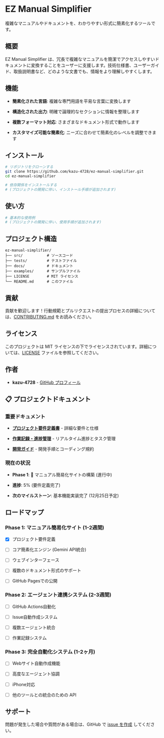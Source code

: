 ﻿# EZ Manual Simplifier

複雑なマニュアルやドキュメントを、わかりやすい形式に簡素化するツールです。

## 概要

EZ Manual Simplifier は、冗長で複雑なマニュアルを簡潔でアクセスしやすいドキュメントに変換することをユーザーに支援します。技術仕様書、ユーザーガイド、取扱説明書など、どのような文書でも、情報をより理解しやすくします。

## 機能

- **簡素化された言語**: 複雑な専門用語を平易な言葉に変換します

- **構造化された出力**: 明確で論理的なセクションに情報を整理します

- **複数フォーマット対応**: さまざまなドキュメント形式で動作します

- **カスタマイズ可能な簡素化**: ニーズに合わせて簡素化のレベルを調整できます

## インストール

```bash
# リポジトリをクローンする
git clone https://github.com/kazu-4728/ez-manual-simplifier.git
cd ez-manual-simplifier

# 依存関係をインストールする
# (プロジェクトの開発に伴い、インストール手順が追加されます)
```

## 使い方

```bash
# 基本的な使用例
# (プロジェクトの開発に伴い、使用手順が追加されます)
```

## プロジェクト構造

``` text
ez-manual-simplifier/
├── src/           # ソースコード
├── tests/         # テストファイル
├── docs/          # ドキュメント
├── examples/      # サンプルファイル
├── LICENSE        # MIT ライセンス
└── README.md      # このファイル
```

## 貢献

貢献を歓迎します！行動規範とプルリクエストの提出プロセスの詳細については、[CONTRIBUTING.md](CONTRIBUTING.md) をお読みください。

## ライセンス

このプロジェクトは MIT ライセンスの下でライセンスされています。詳細については、[LICENSE](LICENSE) ファイルを参照してください。

## 作者

- **kazu-4728** - [GitHub プロフィール](https://github.com/kazu-4728)

## 📋 プロジェクトドキュメント

### 重要ドキュメント

- [**プロジェクト要件定義書**](docs/PROJECT_REQUIREMENTS.md) - 詳細な要件と仕様

- [**作業記録・進捗管理**](docs/WORK_LOG.md) - リアルタイム進捗とタスク管理

- [**開発ガイド**](docs/DEVELOPMENT_GUIDE.md) - 開発手順とコーディング規約

### 現在の状況

- **Phase 1**: 🔄 マニュアル簡易化サイトの構築 (進行中)

- **進捗**: 5% (要件定義完了)

- **次のマイルストーン**: 基本機能実装完了 (12月25日予定)

## ロードマップ

### Phase 1: マニュアル簡易化サイト (1-2週間)

- [x] プロジェクト要件定義

- [ ] コア簡素化エンジン (Gemini API統合)

- [ ] ウェブインターフェース

- [ ] 複数のドキュメント形式のサポート

- [ ] GitHub Pagesでの公開

### Phase 2: エージェント連携システム (2-3週間)

- [ ] GitHub Actions自動化

- [ ] Issue自動作成システム

- [ ] 複数エージェント統合

- [ ] 作業記録システム

### Phase 3: 完全自動化システム (1-2ヶ月)

- [ ] Webサイト自動作成機能

- [ ] 高度なエージェント協調

- [ ] iPhone対応

- [ ] 他のツールとの統合のための API

## サポート

問題が発生した場合や質問がある場合は、GitHub で [issue を作成](https://github.com/kazu-4728/ez-manual-simplifier/issues) してください。

